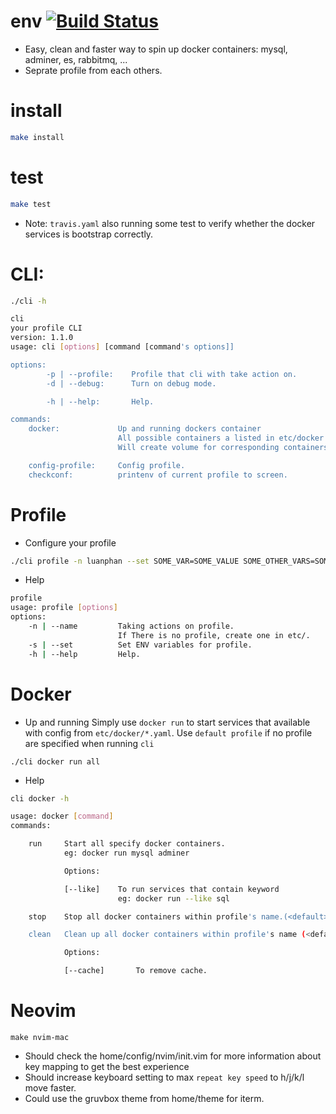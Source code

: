 # env [![Build Status](https://travis-ci.org/luanphandinh/env.svg?branch=master)](https://travis-ci.org/luanphandinh/env)
* Easy, clean and faster way to spin up docker containers: mysql, adminer, es, rabbitmq, ...
* Seprate profile from each others.

# install
```bash
make install
```

# test
```bash
make test
```
* Note: `travis.yaml` also running some test to verify whether the docker services is bootstrap correctly.

# CLI:
```bash
./cli -h
```
```bash
cli
your profile CLI
version: 1.1.0
usage: cli [options] [command [command's options]]

options:
        -p | --profile:    Profile that cli with take action on.
        -d | --debug:      Turn on debug mode.

        -h | --help:       Help.

commands:
    docker:             Up and running dockers container
                        All possible containers a listed in etc/docker
                        Will create volume for corresponding containers in proc/<ENV>/docker

    config-profile:     Config profile.
    checkconf:          printenv of current profile to screen.
```

# Profile
* Configure your profile
```bash
./cli profile -n luanphan --set SOME_VAR=SOME_VALUE SOME_OTHER_VARS=SOME_OTHER_VALUE
```

* Help
```bash
profile
usage: profile [options]
options:
    -n | --name         Taking actions on profile.
                        If There is no profile, create one in etc/.
    -s | --set          Set ENV variables for profile.
    -h | --help         Help.
```

# Docker
* Up and running
Simply use `docker run` to start services that available with config from `etc/docker/*.yaml`. Use `default profile` if no profile are specified when running `cli`

```
./cli docker run all
```

* Help
```bash
cli docker -h

usage: docker [command]
commands:

    run     Start all specify docker containers.
            eg: docker run mysql adminer

            Options:

            [--like]    To run services that contain keyword
                        eg: docker run --like sql

    stop    Stop all docker containers within profile's name.(<default> is used if not specify).

    clean   Clean up all docker containers within profile's name (<default> is used if not specify).

            Options:

            [--cache]       To remove cache.
```

# Neovim
```
make nvim-mac
```
* Should check the home/config/nvim/init.vim for more information about key mapping to get the best experience
* Should increase keyboard setting to max `repeat key speed` to h/j/k/l move faster.
* Could use the gruvbox theme from home/theme for iterm.

